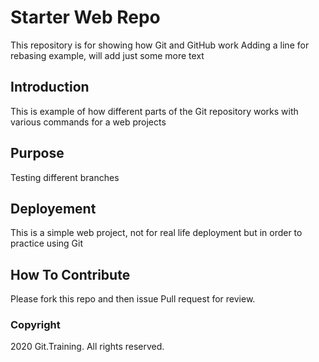 # Starter Web Repo

This repository is for showing how Git and GitHub work
Adding a line for rebasing example, will add just some more text

## Introduction 
This is example of how different parts of the Git repository works with various commands for a web projects 

## Purpose

Testing different branches

## Deployement 
This is a simple web project, not for real life deployment but in order to practice using Git  

## How To Contribute
Please fork this repo and then issue Pull request for review.

### Copyright
2020 Git.Training. All rights reserved.
